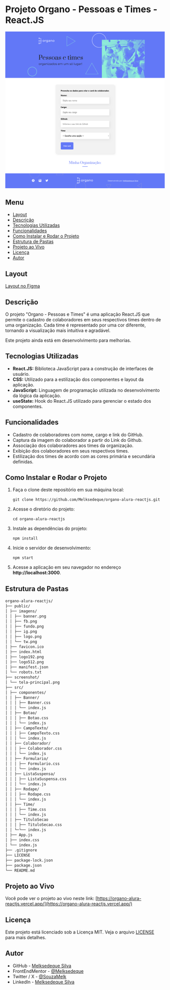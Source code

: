 # Projeto Organo - Pessoas e Times - React.JS

![Tela Principal](./screenshot/tela-principal.png)

## Menu

- [Layout](#layout)
- [Descrição](#descrição)
- [Tecnologias Utilizadas](#tecnologias-utilizadas)
- [Funcionalidades](#funcionalidades)
- [Como Instalar e Rodar o Projeto](#como-instalar-e-rodar-o-projeto)
- [Estrutura de Pastas](#estrutura-de-pastas)
- [Projeto ao Vivo](#projeto-ao-vivo)
- [Licença](#licença)
- [Autor](#autor)

## Layout

[Layout no Figma](<https://www.figma.com/design/THdd84v1UUyQpYj99c5XPf/React%253A-desenvolvendo-com-JavaScript-%7C-Organo-(Community)>)

## Descrição

O projeto "Organo - Pessoas e Times" é uma aplicação React.JS que permite o cadastro de colaboradores em seus respectivos times dentro de uma organização. Cada time é representado por uma cor diferente, tornando a visualização mais intuitiva e agradável.

Este projeto ainda está em desenvolvimento para melhorias.

## Tecnologias Utilizadas

- **React.JS:** Biblioteca JavaScript para a construção de interfaces de usuário.
- **CSS:** Utilizado para a estilização dos componentes e layout da aplicação.
- **JavaScript:** Linguagem de programação utilizada no desenvolvimento da lógica da aplicação.
- **useState:** Hook do React.JS utilizado para gerenciar o estado dos componentes.

## Funcionalidades

- Cadastro de colaboradores com nome, cargo e link do GitHub.
- Captura da imagem do colaborador a partir do Link do Github.
- Associação dos colaboradores aos times da organização.
- Exibição dos colaboradores em seus respectivos times.
- Estilização dos times de acordo com as cores primária e secundária definidas.

## Como Instalar e Rodar o Projeto

1. Faça o clone deste repositório em sua máquina local:
   ```
   git clone https://github.com/Melksedeque/organo-alura-reactjs.git
   ```
2. Acesse o diretório do projeto:
   ```
   cd organo-alura-reactjs
   ```
3. Instale as dependências do projeto:
   ```
   npm install
   ```
4. Inicie o servidor de desenvolvimento:
   ```
   npm start
   ```
5. Acesse a aplicação em seu navegador no endereço **http://localhost:3000**.

## Estrutura de Pastas

```
organo-alura-reactjs/
├── public/
│ ├── imagens/
│ │ ├── banner.png
│ │ ├── fb.png
│ │ ├── fundo.png
│ │ ├── ig.png
│ │ ├── logo.png
│ │ └── tw.png
│ ├── favicon.ico
│ ├── index.html
│ ├── logo192.png
│ ├── logo512.png
│ ├── manifest.json
│ └── robots.txt
├── screenshot/
│ └── tela-principal.png
├── src/
│ ├── componentes/
│ │ ├── Banner/
│ │ │ ├── Banner.css
│ │ │ └── index.js
│ │ ├── Botao/
│ │ │ ├── Botao.css
│ │ │ └── index.js
│ │ ├── CampoTexto/
│ │ │ ├── CampoTexto.css
│ │ │ └── index.js
│ │ ├── Colaborador/
│ │ │ ├── Colaborador.css
│ │ │ └── index.js
│ │ ├── Formulario/
│ │ │ ├── Formulario.css
│ │ │ └── index.js
│ │ ├── ListaSuspensa/
│ │ │ ├── ListaSuspensa.css
│ │ │ └── index.js
│ │ ├── Rodape/
│ │ │ ├── Rodape.css
│ │ │ └── index.js
│ │ ├── Time/
│ │ │ ├── Time.css
│ │ │ └── index.js
│ │ ├── TituloSecao
│ │ │ ├── TituloSecao.css
│ │ └─└── index.js
│ ├── App.js
│ ├── index.css
│ └── index.js
├── .gitignore
├── LICENSE
├── package-lock.json
├── package.json
└── README.md
```

## Projeto ao Vivo

Você pode ver o projeto ao vivo neste link: [https://organo-alura-reactjs.vercel.app/](https://organo-alura-reactjs.vercel.app/)

## Licença

Este projeto está licenciado sob a Licença MIT. Veja o arquivo [LICENSE](https://github.com/Melksedeque/organo-alura-reactjs?tab=MIT-1-ov-file) para mais detalhes.

## Autor

- GitHub - [Melksedeque Silva](https://github.com/Melksedeque/)
- FrontEndMentor - [@Melksedeque](https://www.frontendmentor.io/profile/Melksedeque)
- Twitter / X - [@SouzaMelk](https://x.com/SouzaMelk)
- LinkedIn - [Melksedeque Silva](https://www.linkedin.com/in/melksedeque-silva/)
